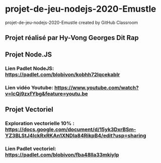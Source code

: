 # projet-de-jeu-nodejs-2020-Emustle
projet-de-jeu-nodejs-2020-Emustle created by GitHub Classroom

## Projet réalisé par Hy-Vong Georges Dit Rap

## Projet Node.JS

### Lien Padlet NodeJS: https://padlet.com/blobivon/kobhh72lqcekablr
### Lien vidéo Youtube: https://www.youtube.com/watch?v=IcQj9zxfYbg&feature=youtu.be

## Projet Vectoriel

### Exploration vectorielle 10% : https://docs.google.com/document/d/15yk3DxrBSm-YZ3BLStJ4IckRxRKAn1XNDIa84RikpB4/edit?usp=sharing
### Lien Padlet vectoriel: https://padlet.com/blobivon/fba48lla33mkiylp
